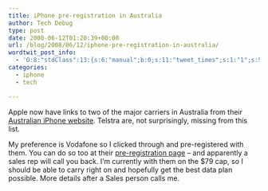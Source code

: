 ```yaml
---
title: iPhone pre-registration in Australia
author: Tech Debug
type: post
date: 2008-06-12T01:20:39+00:00
url: /blog/2008/06/12/iphone-pre-registration-in-australia/
wordtwit_post_info:
  - 'O:8:"stdClass":13:{s:6:"manual";b:0;s:11:"tweet_times";s:1:"1";s:5:"delay";s:1:"0";s:7:"enabled";s:1:"1";s:10:"separation";i:60;s:7:"version";s:3:"3.3";s:14:"tweet_template";b:0;s:6:"status";i:3;s:6:"result";a:0:{}s:13:"tweet_counter";i:1;s:13:"tweet_log_ids";a:0:{}s:9:"hash_tags";a:0:{}s:8:"accounts";a:1:{i:0;s:9:"techdebug";}}'
categories:
  - iphone
  - tech

---
```

Apple now have links to two of the major carriers in Australia from their [Australian iPhone website][1]. Telstra are, not surprisingly, missing from this list.

My preference is Vodafone so I clicked through and pre-registered with them. You can do so too at their [pre-registration page][2] &#8211; and apparently a sales rep will call you back. I&#8217;m currently with them on the $79 cap, so I should be able to carry right on and hopefully get the best data plan possible. More details after a Sales person calls me.

 [1]: http://www.apple.com/au/iphone/ "iPhone - Where to Buy - Apple"
 [2]: http://www.vodafone.com.au/personal/iphone/home "Vodafone iPhone Pre-registration"